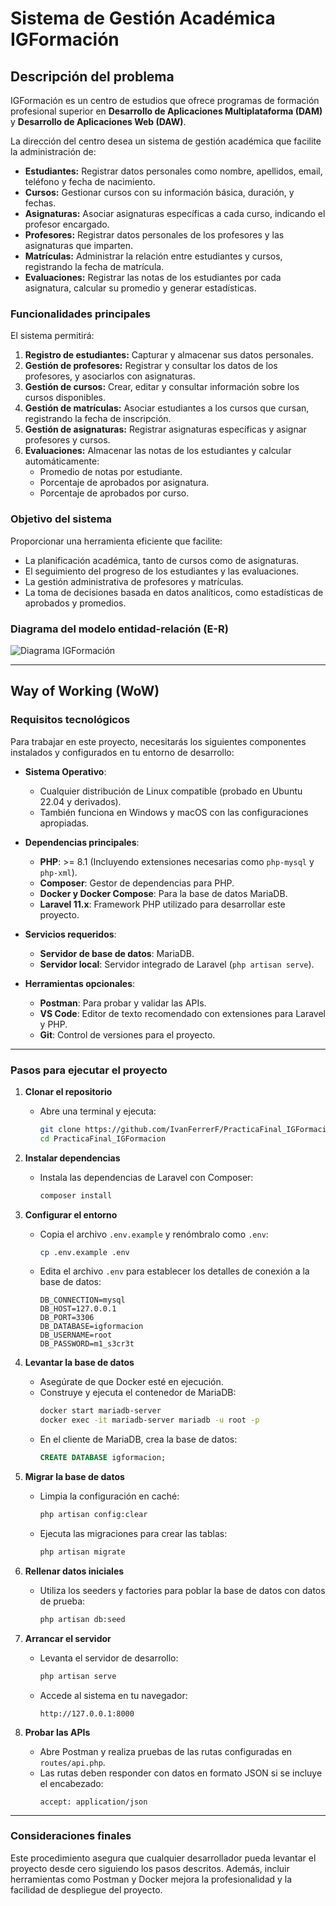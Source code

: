 # Sistema de Gestión Académica IGFormación

## Descripción del problema

IGFormación es un centro de estudios que ofrece programas de formación profesional superior en **Desarrollo de Aplicaciones Multiplataforma (DAM)** y **Desarrollo de Aplicaciones Web (DAW)**.

La dirección del centro desea un sistema de gestión académica que facilite la administración de:
- **Estudiantes:** Registrar datos personales como nombre, apellidos, email, teléfono y fecha de nacimiento.
- **Cursos:** Gestionar cursos con su información básica, duración, y fechas.
- **Asignaturas:** Asociar asignaturas específicas a cada curso, indicando el profesor encargado.
- **Profesores:** Registrar datos personales de los profesores y las asignaturas que imparten.
- **Matrículas:** Administrar la relación entre estudiantes y cursos, registrando la fecha de matrícula.
- **Evaluaciones:** Registrar las notas de los estudiantes por cada asignatura, calcular su promedio y generar estadísticas.

### Funcionalidades principales
El sistema permitirá:
1. **Registro de estudiantes:** Capturar y almacenar sus datos personales.
2. **Gestión de profesores:** Registrar y consultar los datos de los profesores, y asociarlos con asignaturas.
3. **Gestión de cursos:** Crear, editar y consultar información sobre los cursos disponibles.
4. **Gestión de matrículas:** Asociar estudiantes a los cursos que cursan, registrando la fecha de inscripción.
5. **Gestión de asignaturas:** Registrar asignaturas específicas y asignar profesores y cursos.
6. **Evaluaciones:** Almacenar las notas de los estudiantes y calcular automáticamente:
   - Promedio de notas por estudiante.
   - Porcentaje de aprobados por asignatura.
   - Porcentaje de aprobados por curso.

### Objetivo del sistema
Proporcionar una herramienta eficiente que facilite:

   - La planificación académica, tanto de cursos como de asignaturas.
   - El seguimiento del progreso de los estudiantes y las evaluaciones.
   - La gestión administrativa de profesores y matrículas.
   - La toma de decisiones basada en datos analíticos, como estadísticas de aprobados y promedios.


### Diagrama del modelo entidad-relación (E-R)

![Diagrama IGFormación](PracticaFinal_IGFormacion/IGFormaciónDiagramTernaria.drawio.png)

---

## Way of Working (WoW)

### Requisitos tecnológicos

Para trabajar en este proyecto, necesitarás los siguientes componentes instalados y configurados en tu entorno de desarrollo:

- **Sistema Operativo**: 
  - Cualquier distribución de Linux compatible (probado en Ubuntu 22.04 y derivados).
  - También funciona en Windows y macOS con las configuraciones apropiadas.

- **Dependencias principales**:
  - **PHP**: >= 8.1 (Incluyendo extensiones necesarias como `php-mysql` y `php-xml`).
  - **Composer**: Gestor de dependencias para PHP.
  - **Docker y Docker Compose**: Para la base de datos MariaDB.
  - **Laravel 11.x**: Framework PHP utilizado para desarrollar este proyecto.

- **Servicios requeridos**:
  - **Servidor de base de datos**: MariaDB.
  - **Servidor local**: Servidor integrado de Laravel (`php artisan serve`).

- **Herramientas opcionales**:
  - **Postman**: Para probar y validar las APIs.
  - **VS Code**: Editor de texto recomendado con extensiones para Laravel y PHP.
  - **Git**: Control de versiones para el proyecto.

---

### Pasos para ejecutar el proyecto

1. **Clonar el repositorio**
   - Abre una terminal y ejecuta:
     ```bash
     git clone https://github.com/IvanFerrerF/PracticaFinal_IGFormacion.git
     cd PracticaFinal_IGFormacion
     ```

2. **Instalar dependencias**
   - Instala las dependencias de Laravel con Composer:
     ```bash
     composer install
     ```

3. **Configurar el entorno**
   - Copia el archivo `.env.example` y renómbralo como `.env`:
     ```bash
     cp .env.example .env
     ```
   - Edita el archivo `.env` para establecer los detalles de conexión a la base de datos:
     ```env
     DB_CONNECTION=mysql
     DB_HOST=127.0.0.1
     DB_PORT=3306
     DB_DATABASE=igformacion
     DB_USERNAME=root
     DB_PASSWORD=m1_s3cr3t
     ```

4. **Levantar la base de datos**
   - Asegúrate de que Docker esté en ejecución.
   - Construye y ejecuta el contenedor de MariaDB:
     ```bash
     docker start mariadb-server
     docker exec -it mariadb-server mariadb -u root -p
     ```
   - En el cliente de MariaDB, crea la base de datos:
     ```sql
     CREATE DATABASE igformacion;
     ```

5. **Migrar la base de datos**
   - Limpia la configuración en caché:
     ```bash
     php artisan config:clear
     ```
   - Ejecuta las migraciones para crear las tablas:
     ```bash
     php artisan migrate
     ```

6. **Rellenar datos iniciales**
   - Utiliza los seeders y factories para poblar la base de datos con datos de prueba:
     ```bash
     php artisan db:seed
     ```

7. **Arrancar el servidor**
   - Levanta el servidor de desarrollo:
     ```bash
     php artisan serve
     ```
   - Accede al sistema en tu navegador:
     ```
     http://127.0.0.1:8000
     ```

8. **Probar las APIs**
   - Abre Postman y realiza pruebas de las rutas configuradas en `routes/api.php`.
   - Las rutas deben responder con datos en formato JSON si se incluye el encabezado:
     ```
     accept: application/json
     ```

---

### Consideraciones finales

Este procedimiento asegura que cualquier desarrollador pueda levantar el proyecto desde cero siguiendo los pasos descritos. Además, incluir herramientas como Postman y Docker mejora la profesionalidad y la facilidad de despliegue del proyecto.







